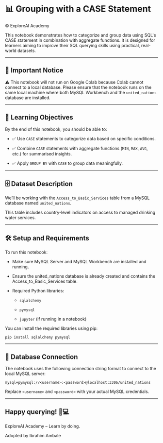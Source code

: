 # 📊 Grouping with a CASE Statement
© ExploreAI Academy

This notebook demonstrates how to categorize and group data using SQL's CASE statement in combination with aggregate functions. It is designed for learners aiming to improve their SQL querying skills using practical, real-world datasets.

---
## 🚧 Important Notice
⚠️ This notebook will not run on Google Colab because Colab cannot connect to a local database.
Please ensure that the notebook runs on the same local machine where both MySQL Workbench and the `united_nations` database are installed.

---
## 🎯 Learning Objectives
By the end of this notebook, you should be able to:

- ✅ Use `CASE` statements to categorize data based on specific conditions.

- ✅ Combine `CASE` statements with aggregate functions (`MIN`, `MAX`, `AVG`, etc.) for summarised insights.

- ✅ Apply `GROUP BY` with `CASE` to group data meaningfully.
---

## 🗄️ Dataset Description
We’ll be working with the `Access_to_Basic_Services` table from a MySQL database named `united_nations`.

This table includes country-level indicators on access to managed drinking water services.

---

## 🛠️ Setup and Requirements
To run this notebook:

- Make sure MySQL Server and MySQL Workbench are installed and running.

- Ensure the united_nations database is already created and contains the Access_to_Basic_Services table.

- Required Python libraries:

  - `sqlalchemy`
  
  - `pymysql`
  
  - `jupyter` (if running in a notebook)

You can install the required libraries using pip:
```
pip install sqlalchemy pymysql
```
---
## 📡 Database Connection
The notebook uses the following connection string format to connect to the local MySQL server:
```
mysql+pymysql://<username>:<password>@localhost:3306/united_nations
```
Replace `<username>` and `<password>` with your actual MySQL credentials.

---
## Happy querying! 🧠💻
ExploreAI Academy – Learn by doing.

Adopted by Ibrahim Ambale




